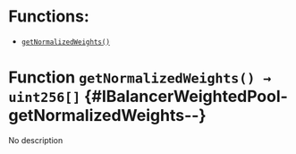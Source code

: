 

# Functions:
- [`getNormalizedWeights()`](#IBalancerWeightedPool-getNormalizedWeights--)



# Function `getNormalizedWeights() → uint256[]` {#IBalancerWeightedPool-getNormalizedWeights--}
No description




